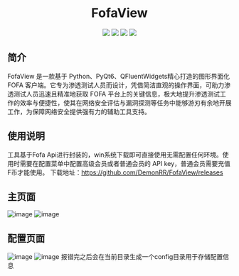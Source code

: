 <p align="center">
  <h1 align="center">FofaView</h1>
</p>

<p align="center">
<a href="https://github.com/DemonRR/FofaView/releases/"><img src="https://img.shields.io/github/release/DemonRR/FofaView?label=%E6%9C%80%E6%96%B0%E7%89%88%E6%9C%AC&style=square"></a>
<a href="https://github.com/DemonRR/FofaView/releases"><img src="https://img.shields.io/github/downloads/DemonRR/FofaView/total?label=%E4%B8%8B%E8%BD%BD%E6%AC%A1%E6%95%B0&style=square"></a>
<a href="https://github.com/DemonRR/FofaView/issues"><img src="https://img.shields.io/github/issues-raw/DemonRR/FofaView?label=%E9%97%AE%E9%A2%98%E5%8F%8D%E9%A6%88&style=square"></a>
<a href="https://github.com/DemonRR/FofaView/discussions"><img src="https://img.shields.io/github/stars/DemonRR/FofaView?label=%E7%82%B9%E8%B5%9E%E6%98%9F%E6%98%9F&style=square"></a>
</p>

## 简介
FofaView 是一款基于 Python、PyQt6、QFluentWidgets精心打造的图形界面化 FOFA 客户端。它专为渗透测试人员而设计，凭借简洁直观的操作界面，可助力渗透测试人员迅速且精准地获取 FOFA 平台上的关键信息，极大地提升渗透测试工作的效率与便捷性，使其在网络安全评估与漏洞探测等任务中能够游刃有余地开展工作，为保障网络安全提供强有力的辅助工具支持。
## 使用说明
工具基于Fofa Api进行封装的，win系统下载即可直接使用无需配置任何环境。使用时需要在配置菜单中配置高级会员或者普通会员的 API key，普通会员需要充值F币才能使用。
下载地址：https://github.com/DemonRR/FofaView/releases

## 主页面
![image](https://github.com/user-attachments/assets/01ff7fb9-8f23-43fd-91e0-bd0f0f648142)
![image](https://github.com/user-attachments/assets/522cef71-9abd-47c7-8663-4d5bfdae04ab)



## 配置页面
![image](https://github.com/user-attachments/assets/db542f97-ee50-4115-993c-a7e096a48e10)
![image](https://github.com/user-attachments/assets/1c44f8b9-1a0a-4826-893d-7a6330b2363a)
报错完之后会在当前目录生成一个config目录用于存储配置信息


